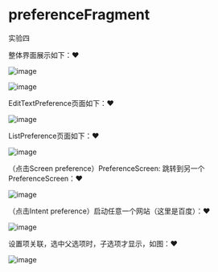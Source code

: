 # preferenceFragment
实验四


整体界面展示如下：❤

![image](https://github.com/No-91/preferenceFragment/blob/master/images/no1.PNG)

![image](https://github.com/No-91/preferenceFragment/blob/master/images/no2.PNG)



EditTextPreference页面如下：❤

![image](https://github.com/No-91/preferenceFragment/blob/master/images/no3.PNG)



ListPreference页面如下：❤

![image](https://github.com/No-91/preferenceFragment/blob/master/images/no4.PNG)


（点击Screen preference）PreferenceScreen: 跳转到另一个PreferenceScreen：❤


![image](https://github.com/No-91/preferenceFragment/blob/master/images/no5.PNG)


（点击Intent preference）启动任意一个网站（这里是百度）：❤

![image](https://github.com/No-91/preferenceFragment/blob/master/images/no6.PNG)


设置项关联，选中父选项时，子选项才显示，如图：❤

![image](https://github.com/No-91/preferenceFragment/blob/master/images/no9.PNG)
